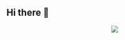 ## Hi there 👋

<div align="center">
  <img src="![다오](https://github.com/user-attachments/assets/c8dce94e-08a7-453c-a3c4-813189c8e71d)"
" />
</div>

<!--
**HOONSSAC/HOONSSAC** is a ✨ _special_ ✨ repository because its `README.md` (this file) appears on your GitHub profile.

Here are some ideas to get you started:

- 🔭 I’m currently working on ...
- 🌱 I’m currently learning ...
- 👯 I’m looking to collaborate on ...
- 🤔 I’m looking for help with ...
- 💬 Ask me about ...
- 📫 How to reach me: ...
- 😄 Pronouns: ...
- ⚡ Fun fact: ...
-->
